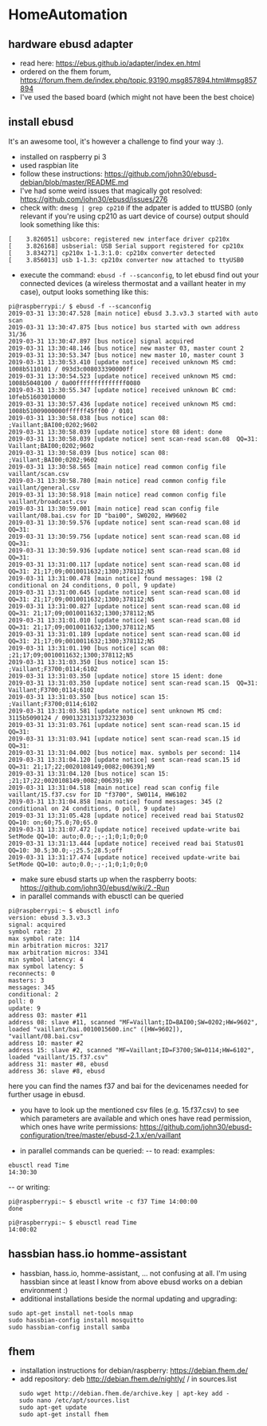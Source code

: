# HomeAutomation

## hardware ebusd adapter
- read here: https://ebus.github.io/adapter/index.en.html
- ordered on the fhem forum, https://forum.fhem.de/index.php/topic,93190.msg857894.html#msg857894
- I've used the based board (which might not have been the best choice)

## install ebusd
It's an awesome tool, it's however a challenge to find your way :).
- installed on raspberry pi 3
- used raspbian lite
- follow these instructions: https://github.com/john30/ebusd-debian/blob/master/README.md
- I've had some weird issues that magically got resolved: https://github.com/john30/ebusd/issues/276
- check with: `dmesg | grep cp210` if the adpater is added to ttUSB0 (only relevant if you're using cp210 as uart device of course)
output should look something like this:
```pi@raspberrypi:/ $ dmesg | grep cp210
[    3.826051] usbcore: registered new interface driver cp210x
[    3.826168] usbserial: USB Serial support registered for cp210x
[    3.834271] cp210x 1-1.3:1.0: cp210x converter detected
[    3.856013] usb 1-1.3: cp210x converter now attached to ttyUSB0
```
- execute the command: `ebusd -f --scanconfig`, to let ebusd find out your connected devices (a wireless thermostat and a vaillant heater in my case), output looks something like this:
```
pi@raspberrypi:/ $ ebusd -f --scanconfig
2019-03-31 13:30:47.528 [main notice] ebusd 3.3.v3.3 started with auto scan
2019-03-31 13:30:47.875 [bus notice] bus started with own address 31/36
2019-03-31 13:30:47.897 [bus notice] signal acquired
2019-03-31 13:30:48.146 [bus notice] new master 03, master count 2
2019-03-31 13:30:53.347 [bus notice] new master 10, master count 3
2019-03-31 13:30:53.410 [update notice] received unknown MS cmd: 1008b5110101 / 093d3c008033390000ff
2019-03-31 13:30:54.523 [update notice] received unknown MS cmd: 1008b5040100 / 0a00ffffffffffffff0080
2019-03-31 13:30:55.347 [update notice] received unknown BC cmd: 10feb51603010000
2019-03-31 13:30:57.436 [update notice] received unknown MS cmd: 1008b51009000000ffffff45ff00 / 0101
2019-03-31 13:30:58.038 [bus notice] scan 08: ;Vaillant;BAI00;0202;9602
2019-03-31 13:30:58.039 [update notice] store 08 ident: done
2019-03-31 13:30:58.039 [update notice] sent scan-read scan.08  QQ=31: Vaillant;BAI00;0202;9602
2019-03-31 13:30:58.039 [bus notice] scan 08: ;Vaillant;BAI00;0202;9602
2019-03-31 13:30:58.565 [main notice] read common config file vaillant/scan.csv
2019-03-31 13:30:58.780 [main notice] read common config file vaillant/general.csv
2019-03-31 13:30:58.918 [main notice] read common config file vaillant/broadcast.csv
2019-03-31 13:30:59.001 [main notice] read scan config file vaillant/08.bai.csv for ID "bai00", SW0202, HW9602
2019-03-31 13:30:59.576 [update notice] sent scan-read scan.08 id QQ=31: 
2019-03-31 13:30:59.756 [update notice] sent scan-read scan.08 id QQ=31: 
2019-03-31 13:30:59.936 [update notice] sent scan-read scan.08 id QQ=31: 
2019-03-31 13:31:00.117 [update notice] sent scan-read scan.08 id QQ=31: 21;17;09;0010011632;1300;378112;N5
2019-03-31 13:31:00.478 [main notice] found messages: 198 (2 conditional on 24 conditions, 0 poll, 9 update)
2019-03-31 13:31:00.645 [update notice] sent scan-read scan.08 id QQ=31: 21;17;09;0010011632;1300;378112;N5
2019-03-31 13:31:00.827 [update notice] sent scan-read scan.08 id QQ=31: 21;17;09;0010011632;1300;378112;N5
2019-03-31 13:31:01.010 [update notice] sent scan-read scan.08 id QQ=31: 21;17;09;0010011632;1300;378112;N5
2019-03-31 13:31:01.189 [update notice] sent scan-read scan.08 id QQ=31: 21;17;09;0010011632;1300;378112;N5
2019-03-31 13:31:01.190 [bus notice] scan 08: ;21;17;09;0010011632;1300;378112;N5
2019-03-31 13:31:03.350 [bus notice] scan 15: ;Vaillant;F3700;0114;6102
2019-03-31 13:31:03.350 [update notice] store 15 ident: done
2019-03-31 13:31:03.350 [update notice] sent scan-read scan.15  QQ=31: Vaillant;F3700;0114;6102
2019-03-31 13:31:03.350 [bus notice] scan 15: ;Vaillant;F3700;0114;6102
2019-03-31 13:31:03.581 [update notice] sent unknown MS cmd: 3115b5090124 / 09013231313732323030
2019-03-31 13:31:03.761 [update notice] sent scan-read scan.15 id QQ=31: 
2019-03-31 13:31:03.941 [update notice] sent scan-read scan.15 id QQ=31: 
2019-03-31 13:31:04.002 [bus notice] max. symbols per second: 114
2019-03-31 13:31:04.120 [update notice] sent scan-read scan.15 id QQ=31: 21;17;22;0020108149;0082;006391;N9
2019-03-31 13:31:04.120 [bus notice] scan 15: ;21;17;22;0020108149;0082;006391;N9
2019-03-31 13:31:04.518 [main notice] read scan config file vaillant/15.f37.csv for ID "f3700", SW0114, HW6102
2019-03-31 13:31:04.858 [main notice] found messages: 345 (2 conditional on 24 conditions, 0 poll, 9 update)
2019-03-31 13:31:05.428 [update notice] received read bai Status02 QQ=10: on;60;75.0;70;65.0
2019-03-31 13:31:07.472 [update notice] received update-write bai SetMode QQ=10: auto;0.0;-;-;1;0;1;0;0;0
2019-03-31 13:31:13.444 [update notice] received read bai Status01 QQ=10: 30.5;30.0;-;25.5;28.5;off
2019-03-31 13:31:17.474 [update notice] received update-write bai SetMode QQ=10: auto;0.0;-;-;1;0;1;0;0;0
```

- make sure ebusd starts up when the raspberry boots: https://github.com/john30/ebusd/wiki/2.-Run
- in parallel commands with ebusctl can be queried
```
pi@raspberrypi:~ $ ebusctl info
version: ebusd 3.3.v3.3
signal: acquired
symbol rate: 23
max symbol rate: 114
min arbitration micros: 3217
max arbitration micros: 3341
min symbol latency: 4
max symbol latency: 5
reconnects: 0
masters: 3
messages: 345
conditional: 2
poll: 0
update: 9
address 03: master #11
address 08: slave #11, scanned "MF=Vaillant;ID=BAI00;SW=0202;HW=9602", loaded "vaillant/bai.0010015600.inc" ([HW=9602]), "vaillant/08.bai.csv"
address 10: master #2
address 15: slave #2, scanned "MF=Vaillant;ID=F3700;SW=0114;HW=6102", loaded "vaillant/15.f37.csv"
address 31: master #8, ebusd
address 36: slave #8, ebusd
```
here you can find the names f37 and bai for the devicenames needed for further usage in ebusd.

- you have to look up the mentioned csv files (e.g. 15.f37.csv) to see which parameters are available and which ones have read permission, which ones have write permissions:  https://github.com/john30/ebusd-configuration/tree/master/ebusd-2.1.x/en/vaillant

- in parallel commands can be queried:
-- to read: examples:
```
ebusctl read Time
14:30:30
```
-- or writing:
```
pi@raspberrypi:~ $ ebusctl write -c f37 Time 14:00:00
done

pi@raspberrypi:~ $ ebusctl read Time
14:00:02
```

## hassbian hass.io homme-assistant
- hassbian, hass.io, homme-assistant, ... not confusing at all. I'm using hassbian since at least I know from above ebusd works on a debian environment :)
- additional installations beside the normal updating and upgrading: 
```
sudo apt-get install net-tools nmap
sudo hassbian-config install mosquitto
sudo hassbian-config install samba
```



## fhem
- installation instructions for debian/raspberry: https://debian.fhem.de/ 
- add repository: deb http://debian.fhem.de/nightly/ / in sources.list
```
   sudo wget http://debian.fhem.de/archive.key | apt-key add -
   sudo nano /etc/apt/sources.list
   sudo apt-get update
   sudo apt-get install fhem
```



